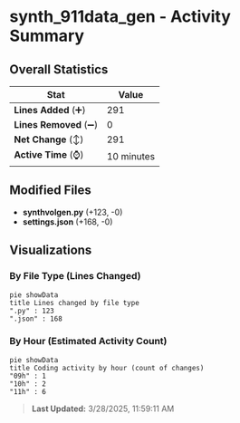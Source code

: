 # synth_911data_gen - Activity Summary 

## Overall Statistics

| Stat                   | Value                                                             |
| ---------------------- | ----------------------------------------------------------------- |
| **Lines Added** (➕)   | 291                                          |
| **Lines Removed** (➖) | 0                                        |
| **Net Change** (↕)    | 291                |
| **Active Time** (⌚)   | 10 minutes |


## Modified Files
- **synthvolgen.py** (+123, -0)
- **settings.json** (+168, -0)

## Visualizations

### By File Type (Lines Changed)

```mermaid
pie showData
title Lines changed by file type
".py" : 123
".json" : 168
```

### By Hour (Estimated Activity Count)

```mermaid
pie showData
title Coding activity by hour (count of changes)
"09h" : 1
"10h" : 2
"11h" : 6
```


> **Last Updated:** 3/28/2025, 11:59:11 AM